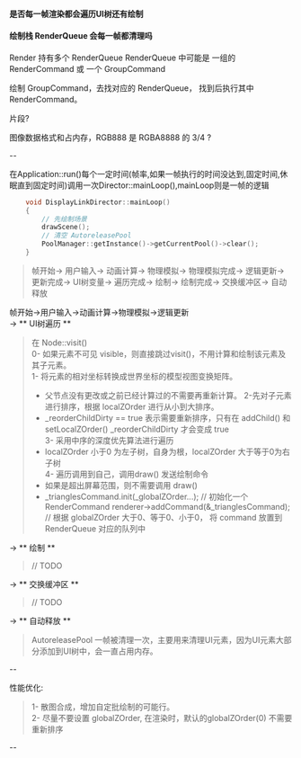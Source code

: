 #### 是否每一帧渲染都会遍历UI树还有绘制
#### 绘制栈 RenderQueue 会每一帧都清理吗


Render 持有多个 RenderQueue
RenderQueue 中可能是 一组的 RenderCommand 或 一个 GroupCommand

绘制 GroupCommand，去找对应的 RenderQueue， 找到后执行其中 RenderCommand。


片段?

图像数据格式和占内存，RGB888 是 RGBA8888 的 3/4 ?

--

在Application::run()每个一定时间(帧率,如果一帧执行的时间没达到,固定时间,休眠直到固定时间)调用一次Director::mainLoop(),mainLoop则是一帧的逻辑

```c++
    void DisplayLinkDirector::mainLoop()
    {
        // 先绘制场景
        drawScene();
        // 清空 AutoreleasePool 
        PoolManager::getInstance()->getCurrentPool()->clear();
    }
```

> 帧开始-> 用户输入-> 动画计算-> 物理模拟-> 物理模拟完成-> 逻辑更新-> 更新完成-> UI树变量-> 遍历完成-> 绘制-> 绘制完成-> 交换缓冲区-> 自动释放  <br/>

帧开始->用户输入->动画计算->物理模拟->逻辑更新 <br />
-> ** UI树遍历 **  

> 在 Node::visit() <br />
> 0- 如果元素不可见 visible，则直接跳过visit()，不用计算和绘制该元素及其子元素。<br />
> 1- 将元素的相对坐标转换成世界坐标的模型视图变换矩阵。 <br />
>    - 父节点没有更改或之前已经计算过的不需要再重新计算。
> 2-先对子元素进行排序，根据 localZOrder 进行从小到大排序。<br />
>    - _reorderChildDirty == true 表示需要重新排序，只有在 addChild() 和 setLocalZOrder() _reorderChildDirty 才会变成 true <br />
> 3- 采用中序的深度优先算法进行遍历 <br />
>    - localZOrder 小于0 为左子树，自身为根，localZOrder 大于等于0为右子树 <br />
> 4- 遍历调用到自己，调用draw() 发送绘制命令
>   - 如果是超出屏幕范围，则不需要调用 draw()
>   - _trianglesCommand.init(_globalZOrder...); // 初始化一个 RenderCommand
        renderer->addCommand(&_trianglesCommand); // 根据 globalZOrder 大于0、等于0、小于0， 将 command 放置到RenderQueue 对应的队列中 

-> ** 绘制 ** 

> // TODO

-> ** 交换缓冲区 **

> // TODO

-> ** 自动释放 **

> AutoreleasePool 一帧被清理一次，主要用来清理UI元素，因为UI元素大部分添加到UI树中，会一直占用内存。<br />


--

性能优化: 

> 1- 散图合成，增加自定批绘制的可能行。 <br />
> 2- 尽量不要设置 globalZOrder, 在渲染时，默认的globalZOrder(0) 不需要重新排序

--